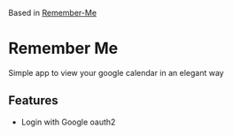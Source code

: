 Based in [Remember-Me](https://github.com/mariozaizar/Remember-Me)

# Remember Me

Simple app to view your google calendar in an elegant way

## Features

+ Login with Google oauth2


